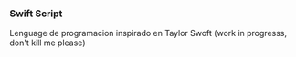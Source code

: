### Swift Script

Lenguage de programacion inspirado en Taylor Swoft (work in progresss, don't kill me please)
